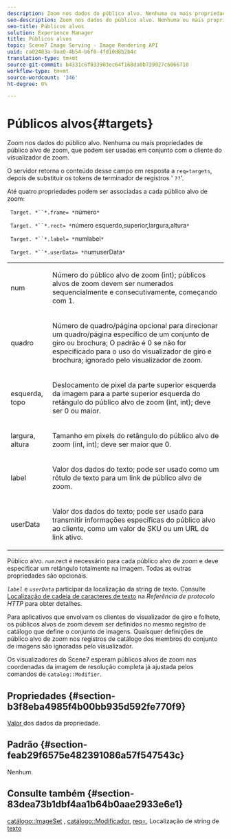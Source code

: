 ```yaml
---
description: Zoom nos dados do público alvo. Nenhuma ou mais propriedades de público alvo de zoom, que podem ser usadas em conjunto com o cliente do visualizador de zoom.
seo-description: Zoom nos dados do público alvo. Nenhuma ou mais propriedades de público alvo de zoom, que podem ser usadas em conjunto com o cliente do visualizador de zoom.
seo-title: Públicos alvos
solution: Experience Manager
title: Públicos alvos
topic: Scene7 Image Serving - Image Rendering API
uuid: ca02483a-9aa0-4b54-b6f0-4fd10d8b2b4c
translation-type: tm+mt
source-git-commit: b4331c6f033903ec64f168da0b739927c6066710
workflow-type: tm+mt
source-wordcount: '346'
ht-degree: 0%

---
```



# Públicos alvos{#targets}

Zoom nos dados do público alvo. Nenhuma ou mais propriedades de público alvo de zoom, que podem ser usadas em conjunto com o cliente do visualizador de zoom.

O servidor retorna o conteúdo desse campo em resposta a `req=targets`, depois de substituir os tokens de terminador de registros &#39; `??`&#39;.

Até quatro propriedades podem ser associadas a cada público alvo de zoom:

` Target. *``*.frame= *`número`*`

` Target. *``*.rect= *`número esquerdo,superior,largura,altura`*`

` Target. *``*.label= *`numlabel`*`

` Target. *``*.userData= *`numuserData`*`

<table id="simpletable_4C20157A7A444DEB9959B335CAFBAEC8"> 
 <tr class="strow"> 
  <td class="stentry"> <p> <span class="codeph"> <span class="varname"> num  </span> </span> </p> </td> 
  <td class="stentry"> <p>Número do público alvo de zoom (int); públicos alvos de zoom devem ser numerados sequencialmente e consecutivamente, começando com 1. </p> </td> 
 </tr> 
 <tr class="strow"> 
  <td class="stentry"> <p> <span class="codeph"> <span class="varname"> quadro  </span> </span> </p> </td> 
  <td class="stentry"> <p>Número de quadro/página opcional para direcionar um quadro/página específico de um conjunto de giro ou brochura; O padrão é 0 se não for especificado para o uso do visualizador de giro e brochura; ignorado pelo visualizador de zoom. </p> </td> 
 </tr> 
 <tr class="strow"> 
  <td class="stentry"> <p> <span class="codeph"> <span class="varname"> esquerda, topo  </span> </span> </p> </td> 
  <td class="stentry"> <p>Deslocamento de pixel da parte superior esquerda da imagem para a parte superior esquerda do retângulo do público alvo de zoom (int, int); deve ser 0 ou maior. </p> </td> 
 </tr> 
 <tr class="strow"> 
  <td class="stentry"> <p> <span class="codeph"> <span class="varname"> largura, altura  </span> </span> </p> </td> 
  <td class="stentry"> <p>Tamanho em pixels do retângulo do público alvo de zoom (int, int); deve ser maior que 0. </p> </td> 
 </tr> 
 <tr class="strow"> 
  <td class="stentry"> <p> <span class="codeph"> <span class="varname"> label  </span> </span> </p> </td> 
  <td class="stentry"> <p>Valor dos dados do texto; pode ser usado como um rótulo de texto para um link de público alvo de zoom. </p> </td> 
 </tr> 
 <tr class="strow"> 
  <td class="stentry"> <p> <span class="codeph"> <span class="varname"> userData  </span> </span> </p> </td> 
  <td class="stentry"> <p>Valor dos dados do texto; pode ser usado para transmitir informações específicas do público alvo ao cliente, como um valor de SKU ou um URL de link ativo. </p> </td> 
 </tr> 
</table>

Público alvo. *`num`*.rect é necessário para cada público alvo de zoom e deve especificar um retângulo totalmente na imagem. Todas as outras propriedades são opcionais.

*`label`* e  *`userData`* participar da localização da string de texto. Consulte [Localização de cadeia de caracteres de texto](/help/aem-is-ir-api/is-api/http-ref/image-serving-api-ref/c-http-protocol-reference/c-syntax-and-features/r-text-string-localization.md) na *Referência de protocolo HTTP* para obter detalhes.

Para aplicativos que envolvam os clientes do visualizador de giro e folheto, os públicos alvos de zoom devem ser definidos no mesmo registro de catálogo que define o conjunto de imagens. Quaisquer definições de público alvo de zoom nos registros de catálogo dos membros do conjunto de imagens são ignoradas pelo visualizador.

Os visualizadores do Scene7 esperam públicos alvos de zoom nas coordenadas da imagem de resolução completa já ajustada pelos comandos de `catalog::Modifier`.

## Propriedades {#section-b3f8eba4985f4b00bb935d592fe770f9}

[Valor ](/help/aem-is-ir-api/is-api/image-catalog/image-serving-api-ref/c-image-catalog-reference/c-overview/c-common-data-types/r-property-data.md) dos dados da propriedade.

## Padrão {#section-feab29f6575e482391086a57f547543c}

Nenhum.

## Consulte também {#section-83dea73b1dbf4aa1b64b0aae2933e6e1}

[catálogo::ImageSet](../../../../../../is-api/image-catalog/image-serving-api-ref/c-image-catalog-reference/c-image-svg-data-reference/c-image-data-reference/r-imageset-cat.md#reference-4764d347afd64afdaede9a74c7565256) ,  [catálogo::Modificador](../../../../../../is-api/image-catalog/image-serving-api-ref/c-image-catalog-reference/c-image-svg-data-reference/c-image-data-reference/r-modifier-cat.md#reference-d2c6884b3a2248fab81a112d27969834),  [req=](/help/aem-is-ir-api/is-api/http-ref/image-serving-api-ref/c-http-protocol-reference/c-command-reference/r-req/r-req.md), Localização de string de  [texto](/help/aem-is-ir-api/is-api/http-ref/image-serving-api-ref/c-http-protocol-reference/c-syntax-and-features/r-text-string-localization.md)
